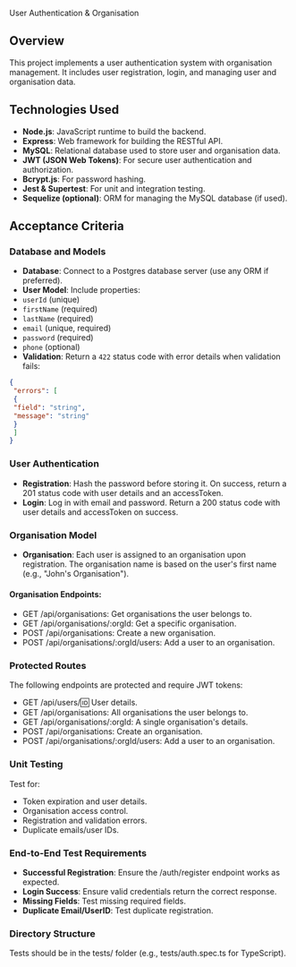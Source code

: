 User Authentication & Organisation
## Overview
This project implements a user authentication system with organisation management. It includes
user registration, login, and managing user and organisation data.
## Technologies Used

- **Node.js**: JavaScript runtime to build the backend.
- **Express**: Web framework for building the RESTful API.
- **MySQL**: Relational database used to store user and organisation data.
- **JWT (JSON Web Tokens)**: For secure user authentication and authorization.
- **Bcrypt.js**: For password hashing.
- **Jest & Supertest**: For unit and integration testing.
- **Sequelize (optional)**: ORM for managing the MySQL database (if used).
## Acceptance Criteria
### Database and Models
- **Database**: Connect to a Postgres database server (use any ORM if preferred).
- **User Model**: Include properties:
 - `userId` (unique)
 - `firstName` (required)
 - `lastName` (required)
 - `email` (unique, required)
 - `password` (required)
 - `phone` (optional)
- **Validation**: Return a `422` status code with error details when validation fails:
```json
{
 "errors": [
 {
 "field": "string",
 "message": "string"
 }
 ]
}
```
### User Authentication
- **Registration**: Hash the password before storing it. On success, return a 201 status code with
user details and an accessToken.
- **Login**: Log in with email and password. Return a 200 status code with user details and
accessToken on success.
### Organisation Model
- **Organisation**: Each user is assigned to an organisation upon registration. The organisation
name is based on the user's first name (e.g., "John's Organisation").
#### Organisation Endpoints:
- GET /api/organisations: Get organisations the user belongs to.
- GET /api/organisations/:orgId: Get a specific organisation.
- POST /api/organisations: Create a new organisation.
- POST /api/organisations/:orgId/users: Add a user to an organisation.
### Protected Routes
The following endpoints are protected and require JWT tokens:
- GET /api/users/:id: User details.
- GET /api/organisations: All organisations the user belongs to.
- GET /api/organisations/:orgId: A single organisation's details.
- POST /api/organisations: Create an organisation.
- POST /api/organisations/:orgId/users: Add a user to an organisation.
### Unit Testing
Test for:
- Token expiration and user details.
- Organisation access control.
- Registration and validation errors.
- Duplicate emails/user IDs.
### End-to-End Test Requirements
- **Successful Registration**: Ensure the /auth/register endpoint works as expected.
- **Login Success**: Ensure valid credentials return the correct response.
- **Missing Fields**: Test missing required fields.
- **Duplicate Email/UserID**: Test duplicate registration.
### Directory Structure
Tests should be in the tests/ folder (e.g., tests/auth.spec.ts for TypeScript).
